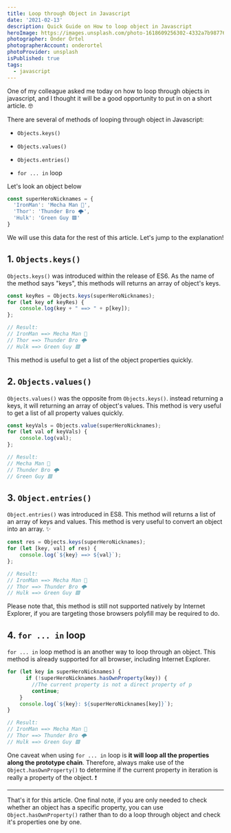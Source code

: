 ```yaml
---
title: Loop through Object in Javascript
date: '2021-02-13'
description: Quick Guide on How to loop object in Javascript
heroImage: https://images.unsplash.com/photo-1618609256302-4332a7b98776?crop=entropy&cs=tinysrgb&fm=jpg&ixlib=rb-1.2.1&q=80&raw_url=true&ixid=MnwxMjA3fDB8MHxwaG90by1wYWdlfHx8fGVufDB8fHx8&auto=format&fit=crop&w=1170
photographer: Önder Örtel
photographerAccount: onderortel
photoProvider: unsplash
isPublished: true
tags:
  - javascript
---
```


One of my colleague asked me today on how to loop through objects in javascript, and I thought it will be a good opportunity to put in on a short article. 🤓

There are several of methods of looping through object in Javascript:

- `Objects.keys()`

- `Objects.values()`

- `Objects.entries()`

- `for ... in` loop

Let's look an object below

```js
const superHeroNicknames = {
  'IronMan': 'Mecha Man 🚀',
  'Thor': 'Thunder Bro 🌩',
  'Hulk': 'Green Guy 🟩'
}
```



We will use this data for the rest of this article. Let's jump to the explanation!

## 1. `Objects.keys()`

`Objects.keys()` was introduced within the release of ES6. As the name of the method says "keys", this methods will returns an array of object's keys.

```js
const keyRes = Objects.keys(superHeroNicknames);
for (let key of keyRes) {
    console.log(key + " ==> " + p[key]);
};

// Result:
// IronMan ==> Mecha Man 🚀
// Thor ==> Thunder Bro 🌩
// Hulk ==> Green Guy 🟩
```

This method is useful to get a list of the object properties quickly.

## 2. `Objects.values()`
`Objects.values()` was the opposite from `Objects.keys()`. instead returning a keys, it will returning an array of object's values. This method is very useful to get a list of all property values quickly.

```js
const keyVals = Objects.value(superHeroNicknames);
for (let val of keyVals) {
    console.log(val);
};

// Result:
// Mecha Man 🚀
// Thunder Bro 🌩
// Green Guy 🟩
```

## 3. `Object.entries()`

`Object.entries()` was introduced in ES8. This method will returns a list of an array of keys and values. This method is very useful to convert an object into an array. ✨

```js
const res = Objects.keys(superHeroNicknames);
for (let [key, val] of res) {
    console.log(`${key} ==> ${val}`);
};

// Result:
// IronMan ==> Mecha Man 🚀
// Thor ==> Thunder Bro 🌩
// Hulk ==> Green Guy 🟩
```

Please note that, this method is still not supported natively by Internet Explorer, if you are targeting those browsers polyfill may be required to do.

## 4. `for ... in` loop

`for ... in` loop method is an another way to loop through an object. This method is already supported for all browser, including Internet Explorer.

```js
for (let key in superHeroNicknames) {
      if (!superHeroNicknames.hasOwnProperty(key)) {
        //The current property is not a direct property of p
        continue;
    }
    console.log(`${key}: ${superHeroNicknames[key]}`);
}

// Result:
// IronMan ==> Mecha Man 🚀
// Thor ==> Thunder Bro 🌩
// Hulk ==> Green Guy 🟩
```

One caveat when using `for ... in` loop is **it will loop all the properties along the prototype chain**. Therefore, always make use of the `Object.hasOwnProperty()` to determine if the current property in iteration is really a property of the object. ❗️

---

That's it for this article. One final note, if you are only needed to check whether an object has a specific property, you can use `Object.hasOwnProperty()` rather than to do a loop through object and check it's properties one by one.

